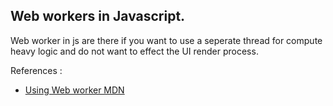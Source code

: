 ## Web workers in Javascript.

Web worker in js are there if you want to use a seperate thread for compute heavy logic and do not want to effect 
the UI render process.



References :

- [Using Web worker MDN](https://developer.mozilla.org/en-US/docs/Web/API/Web_Workers_API/Using_web_workers)
